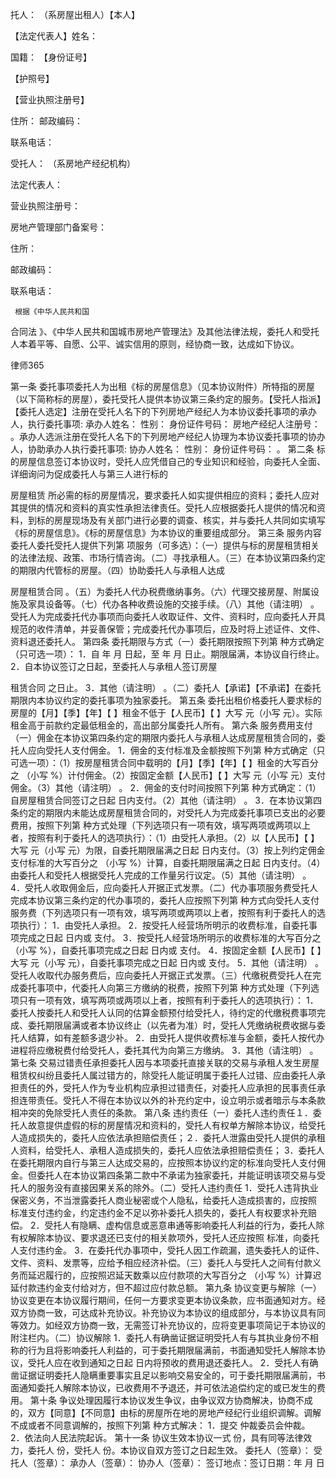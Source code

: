 
 托人： （系房屋出租人）【本人】
 
 【法定代表人】姓名： 
 
 国籍： 【身份证号】
 
 【护照号】
 
 【营业执照注册号】
 
 住所：                            邮政编码： 
 
 联系电话： 
 
 受托人： （系房地产经纪机构）
 
 法定代表人： 
 
 营业执照注册号： 
 
 房地产管理部门备案号：
 
  住所： 
 
 邮政编码： 
 
 联系电话： 
 
     根据《中华人民共和国
合同法
》、《中华人民共和国城市房地产管理法》及其他法律法规，委托人和受托人本着平等、自愿、公平、诚实信用的原则，经协商一致，达成如下协议。 
 




 
律师365






 第一条 委托事项委托人为出租《标的房屋信息》（见本协议附件）所特指的房屋（以下简称标的房屋），委托受托人提供本协议第三条约定的服务。【受托人指派】【委托人选定】注册在受托人名下的下列房地产经纪人为本协议委托事项的承办人，执行委托事项: 承办人姓名： 性别： 身份证件号码： 房地产经纪人注册号： 。承办人选派注册在受托人名下的下列房地产经纪人协理为本协议委托事项的协办人，协助承办人执行委托事项: 协办人姓名： 性别： 身份证件号码： 。 第二条 标的房屋信息签订本协议时，受托人应凭借自己的专业知识和经验，向委托人全面、详细询问为促成委托人与第三人进行标的

房屋租赁
所必需的标的房屋情况，要求委托人如实提供相应的资料；委托人应对其提供的情况和资料的真实性承担法律责任。受托人应根据委托人提供的情况和资料，到标的房屋现场及有关部门进行必要的调查、核实，并与委托人共同如实填写《标的房屋信息》。《标的房屋信息》为本协议的重要组成部分。 第三条 服务内容委托人委托受托人提供下列第 项服务（可多选）：（一）提供与标的房屋租赁相关的法律法规、政策、市场行情咨询。（二）寻找承租人。（三）在本协议第四条约定的期限内代管标的房屋。（四）协助委托人与承租人达成

房屋租赁合同
。（五）为委托人代办税费缴纳事务。（六）代理交接房屋、附属设施及家具设备等。（七）代办各种收费设施的交接手续。（八）其他（请注明） 。受托人为完成委托代办事项而向委托人收取证件、文件、资料时，应向委托人开具规范的收件清单，并妥善保管；完成委托代办事项后，应及时将上述证件、文件、资料退还委托人。 第四条 委托期限与方式（一）委托期限按照下列第 种方式确定（只可选一项）： 1．自 年 月 日起，至 年 月 日止。期限届满，本协议自行终止。 2．自本协议签订之日起，至委托人与承租人签订房屋

租赁合同
之日止。 3．其他（请注明） 。（二）委托人【承诺】【不承诺】在委托期限内本协议约定的委托事项为独家委托。 第五条 委托出租价格委托人要求标的房屋的【月】【季】【年】【 】租金不低于【人民币】【 】大写 元（小写 元）。实际租金高于前款约定最低租金的，高出部分属委托人所有。 第六条 服务费用支付（一）佣金在本协议第四条约定的期限内委托人与承租人达成房屋租赁合同的，委托人应向受托人支付佣金。 1．佣金的支付标准及金额按照下列第 种方式确定（只可选一项）：（1）按房屋租赁合同中载明的【月】【季】【年】【 】租金的大写百分之 （小写 %）计付佣金。（2）按固定金额【人民币】【 】大写 元（小写 元）支付佣金。（3）其他（请注明） 。 2．佣金的支付时间按照下列第 种方式确定：（1）自房屋租赁合同签订之日起 日内支付。（2）其他（请注明） 。 3．在本协议第四条约定的期限内未能达成房屋租赁合同的，对受托人为完成委托事项已支出的必要费用，按照下列第 种方式处理（下列选项只有一项有效，填写两项或两项以上者，按照有利于委托人的选项执行）：（1）由受托人承担。（2）以【人民币】【 】大写 元（小写 元）为限，自委托期限届满之日起 日内支付。（3）按上列约定佣金支付标准的大写百分之 （小写 %）计算，自委托期限届满之日起 日内支付。（4）由委托人和受托人根据受托人完成的工作量另行议定。（5）其他（请注明） 。 4．受托人收取佣金后，应向委托人开据正式发票。（二）代办事项服务费受托人完成本协议第三条约定的代办事项的，委托人应按照下列第 种方式向受托人支付服务费（下列选项只有一项有效，填写两项或两项以上者，按照有利于委托人的选项执行）： 1．由受托人承担。 2．按受托人经营场所明示的收费标准，自委托事项完成之日起 日内或 支付。 3．按受托人经营场所明示的收费标准的大写百分之 （小写 %），自委托事项完成之日起 日内或 支付。 4．按固定金额【人民币】【 】大写 元（小写 元），自委托事项完成之日起 日内或 支付。 5．其他（请注明） 。受托人收取代办服务费后，应向委托人开据正式发票。（三）代缴税费受托人在完成委托事项中，代委托人向第三方缴纳的税费，按照下列第 种方式处理（下列选项只有一项有效，填写两项或两项以上者，按照有利于委托人的选项执行）： 1．委托人按委托人和受托人认同的估算金额预付给受托人，待约定的代缴税费事项完成、委托期限届满或者本协议终止（以先者为准）时，受托人凭缴纳税费收据与委托人结算，如有差额多退少补。 2．由受托人提供收费标准与金额，委托人按代办进程将应缴税费付给受托人，委托其代为向第三方缴纳。 3．其他（请注明） 。 第七条 交易过错责任承担委托人因与本项委托直接关联的交易与承租人发生房屋租赁权纠纷且委托人属过错方的，除受托人能证明属于委托人过错、应由委托人承担责任的外，受托人作为专业机构应承担过错责任，对委托人应承担的民事责任承担连带责任。受托人不得在本协议以外的补充约定中，设立明示或者暗示与本条款相冲突的免除受托人责任的条款。 第八条 违约责任（一）委托人违约责任１．委托人故意提供虚假的标的房屋情况和资料的，受托人有权单方解除本协议，给受托人造成损失的，委托人应依法承担赔偿责任；２．委托人泄露由受托人提供的承租人资料，给受托人、承租人造成损失的，委托人应依法承担赔偿责任； 3．委托人在委托期限内自行与第三人达成交易的，应按照本协议约定的标准向受托人支付佣金。但委托人在本协议第四条第二款中不承诺为独家委托，并能证明该项交易与受托人的服务没有直接因果关系的除外。（二）受托人违约责任 1．受托人违背执业保密义务，不当泄露委托人商业秘密或个人隐私，给委托人造成损害的，应按照 标准支付违约金，约定违约金不足以弥补委托人损失的，委托人有权要求补充赔偿。 2．受托人有隐瞒、虚构信息或恶意串通等影响委托人利益的行为，委托人除有权解除本协议、要求退还已支付的相关款项外，受托人还应按照 标准，向委托人支付违约金。 3．在委托代办事项中，受托人因工作疏漏，遗失委托人的证件、文件、资料、发票等，应给予相应经济补偿。（三）委托人与受托人之间有付款义务而延迟履行的，应按照迟延天数乘以应付款项的大写百分之 （小写 %）计算迟延付款违约金支付给对方，但不超过应付款总额。 第九条 协议变更与解除（一）协议变更在本协议履行期间，任何一方要求变更本协议条款，应书面通知对方。经双方协商一致，可达成补充协议。补充协议为本协议的组成部分，与本协议具有同等效力。如经双方协商一致，无需签订补充协议的，应将变更事项简记于本协议的附注栏内。（二）协议解除 1．委托人有确凿证据证明受托人有与其执业身份不相称的行为且将影响委托人利益的，可于委托期限届满前，书面通知受托人解除本协议，受托人应在收到通知之日起 日内将预收的费用退还委托人。 2．受托人有确凿证据证明委托人隐瞒重要事实且足以影响交易安全的，可于委托期限届满前，书面通知委托人解除本协议，已收费用不予退还，并可依法追偿约定的或已发生的费用。 第十条 争议处理因履行本协议发生争议，由争议双方协商解决，协商不成的，双方【同意】【不同意】由标的房屋所在地的房地产经纪行业组织调解。调解不成或者不同意调解的，按照下列第 种方式解决： 1．提交 仲裁委员会仲裁。 2．依法向人民法院起诉。 第十一条 协议生效本协议一式 份，具有同等法律效力，委托人 份，受托人 份。本协议自双方签订之日起生效。 委托人（签章）： 受托人（签章）： 承办人（签章）： 协办人（签章）： 签订地点：签订日期：年 月 日 

 


 

 
 
 
 
 
  


  
 

  


  


  
 
 
 
 

